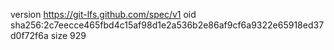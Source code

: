 version https://git-lfs.github.com/spec/v1
oid sha256:2c7eecce465fbd4c15af98d1e2a536b2e86af9cf6a9322e65918ed37d0f72f6a
size 929
